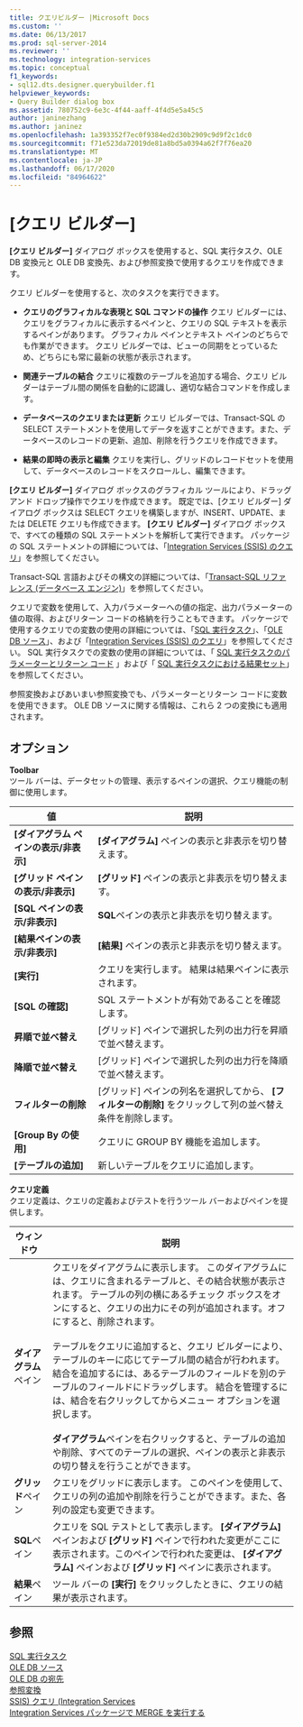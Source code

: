 ```yaml
---
title: クエリビルダー |Microsoft Docs
ms.custom: ''
ms.date: 06/13/2017
ms.prod: sql-server-2014
ms.reviewer: ''
ms.technology: integration-services
ms.topic: conceptual
f1_keywords:
- sql12.dts.designer.querybuilder.f1
helpviewer_keywords:
- Query Builder dialog box
ms.assetid: 780752c9-6e3c-4f44-aaff-4f4d5e5a45c5
author: janinezhang
ms.author: janinez
ms.openlocfilehash: 1a393352f7ec0f9384ed2d30b2909c9d9f2c1dc0
ms.sourcegitcommit: f71e523da72019de81a8bd5a0394a62f7f76ea20
ms.translationtype: MT
ms.contentlocale: ja-JP
ms.lasthandoff: 06/17/2020
ms.locfileid: "84964622"
---
```

# <a name="query-builder"></a>[クエリ ビルダー]
  **[クエリ ビルダー]** ダイアログ ボックスを使用すると、SQL 実行タスク、OLE DB 変換元と OLE DB 変換先、および参照変換で使用するクエリを作成できます。  
  
 クエリ ビルダーを使用すると、次のタスクを実行できます。  
  
-   **クエリのグラフィカルな表現と SQL コマンドの操作** クエリ ビルダーには、クエリをグラフィカルに表示するペインと、クエリの SQL テキストを表示するペインがあります。 グラフィカル ペインとテキスト ペインのどちらでも作業ができます。 クエリ ビルダーでは、ビューの同期をとっているため、どちらにも常に最新の状態が表示されます。  
  
-   **関連テーブルの結合** クエリに複数のテーブルを追加する場合、クエリ ビルダーはテーブル間の関係を自動的に認識し、適切な結合コマンドを作成します。  
  
-   **データベースのクエリまたは更新** クエリ ビルダーでは、Transact-SQL の SELECT ステートメントを使用してデータを返すことができます。また、データベースのレコードの更新、追加、削除を行うクエリを作成できます。  
  
-   **結果の即時の表示と編集** クエリを実行し、グリッドのレコードセットを使用して、データベースのレコードをスクロールし、編集できます。  
  
 **[クエリ ビルダー]** ダイアログ ボックスのグラフィカル ツールにより、ドラッグ アンド ドロップ操作でクエリを作成できます。 既定では、[クエリ ビルダー] ダイアログ ボックスは SELECT クエリを構築しますが、INSERT、UPDATE、または DELETE クエリも作成できます。 **[クエリ ビルダー]** ダイアログ ボックスで、すべての種類の SQL ステートメントを解析して実行できます。 パッケージの SQL ステートメントの詳細については、「[Integration Services (SSIS) のクエリ](integration-services-ssis-queries.md)」を参照してください。  
  
 Transact-SQL 言語およびその構文の詳細については、「[Transact-SQL リファレンス (データベース エンジン)](/sql/t-sql/language-reference)」を参照してください。  
  
 クエリで変数を使用して、入力パラメーターへの値の指定、出力パラメーターの値の取得、およびリターン コードの格納を行うこともできます。 パッケージで使用するクエリでの変数の使用の詳細については、「[SQL 実行タスク](control-flow/execute-sql-task.md)」、「[OLE DB ソース](data-flow/ole-db-source.md)」、および「[Integration Services (SSIS) のクエリ](integration-services-ssis-queries.md)」を参照してください。 SQL 実行タスクでの変数の使用の詳細については、「 [SQL 実行タスクのパラメーターとリターン コード](../../2014/integration-services/parameters-and-return-codes-in-the-execute-sql-task.md) 」および「 [SQL 実行タスクにおける結果セット](../../2014/integration-services/result-sets-in-the-execute-sql-task.md)」を参照してください。  
  
 参照変換およびあいまい参照変換でも、パラメーターとリターン コードに変数を使用できます。 OLE DB ソースに関する情報は、これら 2 つの変換にも適用されます。  
  
## <a name="options"></a>オプション  
 **Toolbar**  
 ツール バーは、データセットの管理、表示するペインの選択、クエリ機能の制御に使用します。  
  
|値|説明|  
|-----------|-----------------|  
|**[ダイアグラム ペインの表示/非表示]**|**[ダイアグラム]** ペインの表示と非表示を切り替えます。|  
|**[グリッド ペインの表示/非表示]**|**[グリッド]** ペインの表示と非表示を切り替えます。|  
|**[SQL ペインの表示/非表示]**|**SQL**ペインの表示と非表示を切り替えます。|  
|**[結果ペインの表示/非表示]**|**[結果]** ペインの表示と非表示を切り替えます。|  
|**[実行]**|クエリを実行します。 結果は結果ペインに表示されます。|  
|**[SQL の確認]**|SQL ステートメントが有効であることを確認します。|  
|**昇順で並べ替え**|[グリッド] ペインで選択した列の出力行を昇順で並べ替えます。|  
|**降順で並べ替え**|[グリッド] ペインで選択した列の出力行を降順で並べ替えます。|  
|**フィルターの削除**|[グリッド] ペインの列名を選択してから、 **[フィルターの削除]** をクリックして列の並べ替え条件を削除します。|  
|**[Group By の使用]**|クエリに GROUP BY 機能を追加します。|  
|**[テーブルの追加]**|新しいテーブルをクエリに追加します。|  
  
 **クエリ定義**  
 クエリ定義は、クエリの定義およびテストを行うツール バーおよびペインを提供します。  
  
|ウィンドウ|説明|  
|----------|-----------------|  
|**ダイアグラム**ペイン|クエリをダイアグラムに表示します。 このダイアグラムには、クエリに含まれるテーブルと、その結合状態が表示されます。 テーブルの列の横にあるチェック ボックスをオンにすると、クエリの出力にその列が追加されます。オフにすると、削除されます。<br /><br /> テーブルをクエリに追加すると、クエリ ビルダーにより、テーブルのキーに応じてテーブル間の結合が行われます。 結合を追加するには、あるテーブルのフィールドを別のテーブルのフィールドにドラッグします。 結合を管理するには、結合を右クリックしてからメニュー オプションを選択します。<br /><br /> **ダイアグラム**ペインを右クリックすると、テーブルの追加や削除、すべてのテーブルの選択、ペインの表示と非表示の切り替えを行うことができます。|  
|**グリッド**ペイン|クエリをグリッドに表示します。 このペインを使用して、クエリの列の追加や削除を行うことができます。また、各列の設定も変更できます。|  
|**SQL**ペイン|クエリを SQL テストとして表示します。 **[ダイアグラム]** ペインおよび **[グリッド]** ペインで行われた変更がここに表示されます。このペインで行われた変更は、 **[ダイアグラム]** ペインおよび **[グリッド]** ペインに表示されます。|  
|**結果**ペイン|ツール バーの **[実行]** をクリックしたときに、クエリの結果が表示されます。|  
  
## <a name="see-also"></a>参照  
 [SQL 実行タスク](control-flow/execute-sql-task.md)   
 [OLE DB ソース](data-flow/ole-db-source.md)   
 [OLE DB の宛先](data-flow/ole-db-destination.md)   
 [参照変換](data-flow/transformations/lookup-transformation.md)   
 [SSIS&#41; クエリ &#40;Integration Services](integration-services-ssis-queries.md)   
 [Integration Services パッケージで MERGE を実行する](control-flow/merge-in-integration-services-packages.md)  
  
  
